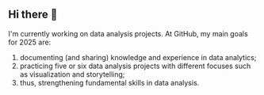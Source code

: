 ## Hi there 👋
I'm currently working on data analysis projects.
At GitHub, my main goals for 2025 are:
  1. documenting (and sharing) knowledge and experience in data analytics;
  2. practicing five or six data analysis projects with different focuses such as visualization and storytelling;
  3. thus, strengthening fundamental skills in data analysis.

<!--
**QiZhou1996/QiZhou1996** is a ✨ _special_ ✨ repository because its `README.md` (this file) appears on your GitHub profile.

Here are some ideas to get you started:

- 🔭 I’m currently working on ...
- 🌱 I’m currently learning ...
- 👯 I’m looking to collaborate on ...
- 🤔 I’m looking for help with ...
- 💬 Ask me about ...
- 📫 How to reach me: ...
- 😄 Pronouns: ...
- ⚡ Fun fact: ...
-->
